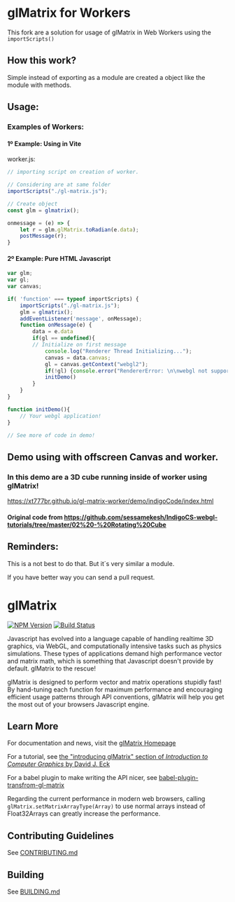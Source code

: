 # glMatrix for Workers
This fork are a solution for usage of glMatrix in Web Workers using the `importScripts()`

## How this work?
Simple instead of exporting as a module are created a object like the module with methods.

## Usage:

### Examples of Workers:

#### 1º Example: Using in Vite

worker.js:

```js
// importing script on creation of worker.

// Considering are at same folder
importScripts("./gl-matrix.js");

// Create object
const glm = glmatrix();

onmessage = (e) => {
    let r = glm.glMatrix.toRadian(e.data);
    postMessage(r);
}
```

#### 2º Example: Pure HTML Javascript

```js
var glm;
var gl;
var canvas;

if( 'function' === typeof importScripts) {
    importScripts("./gl-matrix.js");
    glm = glmatrix();
    addEventListener('message', onMessage);
    function onMessage(e) { 
        data = e.data
        if(gl == undefined){
        // Initialize on first message
            console.log("Renderer Thread Initializing...");
            canvas = data.canvas;
            gl = canvas.getContext("webgl2");
            if(!gl) {console.error("RendererError: \n\nwebgl not supported!"); return -1;}
			initDemo()
    	}
    }    
}

function initDemo(){
    // Your webgl application!
}

// See more of code in demo!
```



## Demo using with offscreen Canvas and worker.
### In this demo are a 3D cube running inside of worker using glMatrix!

https://xt777br.github.io/gl-matrix-worker/demo/indigoCode/index.html

#### Original code from https://github.com/sessamekesh/IndigoCS-webgl-tutorials/tree/master/02%20-%20Rotating%20Cube


## Reminders:

This is a not best to do that. But it´s very similar a module.

If you have better way you can send a pull request.

glMatrix
=======================
[![NPM Version](https://img.shields.io/npm/v/gl-matrix.svg)](https://www.npmjs.com/package/gl-matrix)
[![Build Status](https://travis-ci.org/toji/gl-matrix.svg)](https://travis-ci.org/toji/gl-matrix)

Javascript has evolved into a language capable of handling realtime 3D graphics, 
via WebGL, and computationally intensive tasks such as physics simulations.
These types of applications demand high performance vector and matrix math,
which is something that Javascript doesn't provide by default.
glMatrix to the rescue!

glMatrix is designed to perform vector and matrix operations stupidly fast! By
hand-tuning each function for maximum performance and encouraging efficient
usage patterns through API conventions, glMatrix will help you get the most out
of your browsers Javascript engine.

Learn More
----------------------
For documentation and news, visit the [glMatrix Homepage](http://glmatrix.net/)

For a tutorial, see [the "introducing glMatrix" section of _Introduction to Computer Graphics_ by David J. Eck](http://math.hws.edu/graphicsbook/c7/s1.html#webgl3d.1.2)

For a babel plugin to make writing the API nicer, see [babel-plugin-transfrom-gl-matrix](https://github.com/akira-cn/babel-plugin-transform-gl-matrix)

Regarding the current performance in modern web browsers, calling `glMatrix.setMatrixArrayType(Array)` to use normal arrays instead of Float32Arrays can greatly increase the performance.

Contributing Guidelines
----------------------
See [CONTRIBUTING.md](./CONTRIBUTING.md)

Building
----------------------
See [BUILDING.md](./BUILDING.md)
